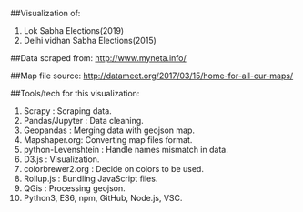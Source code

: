 ##Visualization of:
1. Lok Sabha Elections(2019)
2. Delhi vidhan Sabha Elections(2015)

##Data scraped from: 
http://www.myneta.info/

##Map file source: 
http://datameet.org/2017/03/15/home-for-all-our-maps/

##Tools/tech for this visualization:
1. Scrapy : Scraping data.
2. Pandas/Jupyter : Data cleaning.
3. Geopandas : Merging data with geojson map.
4. Mapshaper.org: Converting map files format.
5. python-Levenshtein : Handle names mismatch in data.
6. D3.js : Visualization.
7. colorbrewer2.org : Decide on colors to be used.
8. Rollup.js : Bundling JavaScript files.
9. QGis : Processing geojson.
10. Python3, ES6, npm, GitHub, Node.js, VSC.
